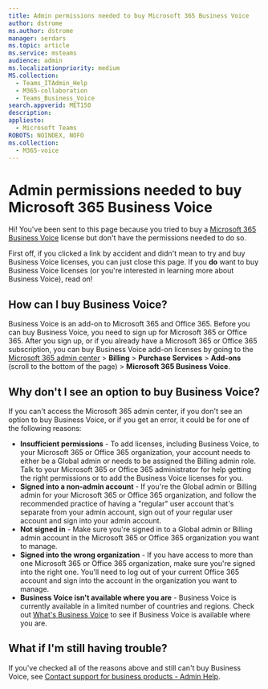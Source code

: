 ```yaml
---
title: Admin permissions needed to buy Microsoft 365 Business Voice
author: dstrome
ms.author: dstrome
manager: serdars
ms.topic: article
ms.service: msteams
audience: admin
ms.localizationpriority: medium
MS.collection: 
  - Teams_ITAdmin_Help
  - M365-collaboration
  - Teams_Business_Voice
search.appverid: MET150
description: 
appliesto: 
  - Microsoft Teams
ROBOTS: NOINDEX, NOFO
ms.collection: 
  - M365-voice
---
```


# Admin permissions needed to buy Microsoft 365 Business Voice

Hi! You've been sent to this page because you tried to buy a [Microsoft 365 Business Voice](../whats-business-voice.md) license but don't have the permissions needed to do so.

First off, if you clicked a link by accident and didn't mean to try and buy Business Voice licenses, you can just close this page. If you **do** want to buy Business Voice licenses (or you're interested in learning more about Business Voice), read on!

## How can I buy Business Voice?

Business Voice is an add-on to Microsoft 365 and Office 365. Before you can buy Business Voice, you need to sign up for Microsoft 365 or Office 365. After you sign up, or if you already have a Microsoft 365 or Office 365 subscription, you can buy Business Voice add-on licenses by going to the [Microsoft 365 admin center](https://admin.microsoft.com) > **Billing** > **Purchase Services** > **Add-ons** (scroll to the bottom of the page) > **Microsoft 365 Business Voice**.

## Why don't I see an option to buy Business Voice?

If you can't access the Microsoft 365 admin center, if you don't see an option to buy Business Voice, or if you get an error, it could be for one of the following reasons:

- **Insufficient permissions** - To add licenses, including Business Voice, to your Microsoft 365 or Office 365 organization, your account needs to either be a Global admin or needs to be assigned the Billing admin role. Talk to your Microsoft 365 or Office 365 administrator for help getting the right permissions or to add the Business Voice licenses for you.
- **Signed into a non-admin account** - If you're the Global admin or Billing admin for your Microsoft 365 or Office 365 organization, and follow the recommended practice of having a "regular" user account that's separate from your admin account, sign out of your regular user account and sign into your admin account.
- **Not signed in** - Make sure you're signed in to a Global admin or Billing admin account in the Microsoft 365 or Office 365 organization you want to manage.
- **Signed into the wrong organization** - If you have access to more than one Microsoft 365 or Office 365 organization, make sure you're signed into the right one. You'll need to log out of your current Office 365 account and sign into the account in the organization you want to manage.
- **Business Voice isn't available where you are** - Business Voice is currently available in a limited number of countries and regions. Check out [What's Business Voice](../whats-business-voice.md) to see if Business Voice is available where you are.

## What if I'm still having trouble?

If you've checked all of the reasons above and still can't buy Business Voice, see [Contact support for business products - Admin Help](/microsoft-365/admin/contact-support-for-business-products).